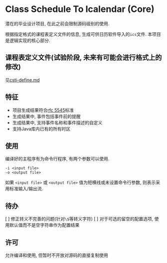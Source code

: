 # Class Schedule To Icalendar (Core)

潜在的毕业设计项目, 在此之前会限制源码级别的使用.

根据指定格式的课程表定义文件的信息, 生成可供日历软件导入的`ics`文件. 本项目是逻辑实现的核心部分.

## 课程表定义文件(试验阶段, 未来有可能会进行格式上的修改)

见[csti-define.md](/doc/csti-define.md)

## 特征

- 项目生成结果符合[rfc 5545](https://tools.ietf.org/html/rfc5545)标准
- 生成结果中, 事件包括事件前的提醒
- 生成结果中, 支持事件名称和事件描述的自定义
- 支持Java库内已有的所有时区

## 使用

编译好的主程序有为命令行程序, 有两个参数可以使用.

```
-i <input file>
-o <output file>
```

如果 `<input file>` 或 `<output file>` 值为短横线或未设置命令行参数, 则表示采用标准输入/输出流.

## 待办

[ ] 修正转义不完善的问题(针对`\$`等转义字符)
[ ] 对于可选的留空的配置选项, 使用默认值而不是空字符串作为配置结果

## 许可

允许编译和使用, 但暂时不开放对源码的直接复制使用
